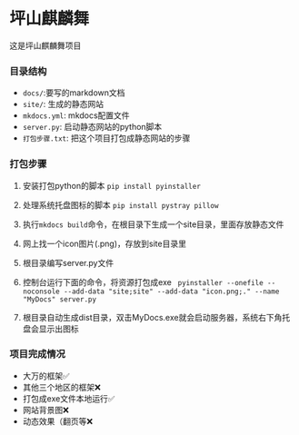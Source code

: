 # 坪山麒麟舞
这是坪山麒麟舞项目

### 目录结构
- `docs/`:要写的markdown文档
- `site/`: 生成的静态网站
- `mkdocs.yml`: mkdocs配置文件
- `server.py`: 启动静态网站的python脚本
- `打包步骤.txt`: 把这个项目打包成静态网站的步骤

### 打包步骤
1. 安装打包python的脚本
`pip install pyinstaller`

2. 处理系统托盘图标的脚本
`pip install pystray pillow`

3. 执行`mkdocs build`命令，在根目录下生成一个site目录，里面存放静态文件

4. 网上找一个icon图片(.png)，存放到site目录里

5. 根目录编写server.py文件

6. 控制台运行下面的命令，将资源打包成exe
` pyinstaller --onefile --noconsole --add-data "site;site" --add-data "icon.png;." --name "MyDocs" server.py`

7. 根目录自动生成dist目录，双击MyDocs.exe就会启动服务器，系统右下角托盘会显示出图标

### 项目完成情况
- 大万的框架✅
- 其他三个地区的框架❌
- 打包成exe文件本地运行✅
- 网站背景图❌
- 动态效果（翻页等❌